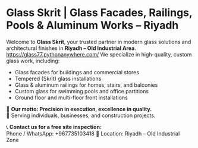 # Glass Skrit | Glass Facades, Railings, Pools & Aluminum Works – Riyadh

Welcome to **Glass Skrit**, your trusted partner in modern glass solutions and architectural finishes in **Riyadh – Old Industrial Area**.
https://glass77.pythonanywhere.com/
We specialize in high-quality, custom glass work, including:

- Glass facades for buildings and commercial stores  
- Tempered (Skrit) glass installations  
- Glass & aluminum railings for homes, stairs, and balconies  
- Custom glass for swimming pools and office partitions  
- Ground floor and multi-floor front installations

🎯 **Our motto: Precision in execution, excellence in quality.**  
💼 Serving individuals, businesses, and construction projects.

📞 **Contact us for a free site inspection:**  
Phone / WhatsApp: +967735103418
📍 Location: Riyadh – Old Industrial Zone
